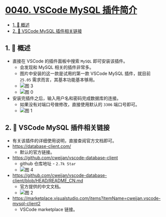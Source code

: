 # [0040. VSCode MySQL 插件简介](https://github.com/Tdahuyou/TNotes.sql/tree/main/notes/0040.%20VSCode%20MySQL%20%E6%8F%92%E4%BB%B6%E7%AE%80%E4%BB%8B)

<!-- region:toc -->

- [1. 📝 概述](#1--概述)
- [2. 🔗 VSCode MySQL 插件相关链接](#2--vscode-mysql-插件相关链接)

<!-- endregion:toc -->

## 1. 📝 概述

- 直接在 VSCode 的插件面板中搜索 `MySQL` 即可安装该插件。
  - 会发现和 MySQL 相关的插件非常多。
  - 图片中安装的这一款是试用的第一款 VSCode MySQL 插件，就目前 `25.05` 需求而言，其基本功能基本够用。
  - ![图 3](https://cdn.jsdelivr.net/gh/tnotesjs/imgs@main/2025-05-21-20-41-59.png)
  - ![图 0](https://cdn.jsdelivr.net/gh/tnotesjs/imgs@main/2025-05-21-20-32-01.png)
- 安装完插件之后，输入用户名和密码完成数据库的连接。
  - 如果没有对端口号做修改，直接使用默认的 `3306` 端口号即可。
  - ![图 1](https://cdn.jsdelivr.net/gh/tnotesjs/imgs@main/2025-05-21-20-32-37.png)

## 2. 🔗 VSCode MySQL 插件相关链接

- 有关该插件的详细使用说明，直接查阅官方文档即可。
- https://database-client.com/
  - 默认的官方链接。
- https://github.com/cweijan/vscode-database-client
  - github 仓库地址 - `2.7k Star`
  - ![图 4](https://cdn.jsdelivr.net/gh/tnotesjs/imgs@main/2025-05-21-20-49-03.png)
- https://github.com/cweijan/vscode-database-client/blob/HEAD/README_CN.md
  - 官方提供的中文文档。
  - ![图 2](https://cdn.jsdelivr.net/gh/tnotesjs/imgs@main/2025-05-21-20-40-26.png)
- https://marketplace.visualstudio.com/items?itemName=cweijan.vscode-mysql-client2
  - VSCode marketplace 链接。
